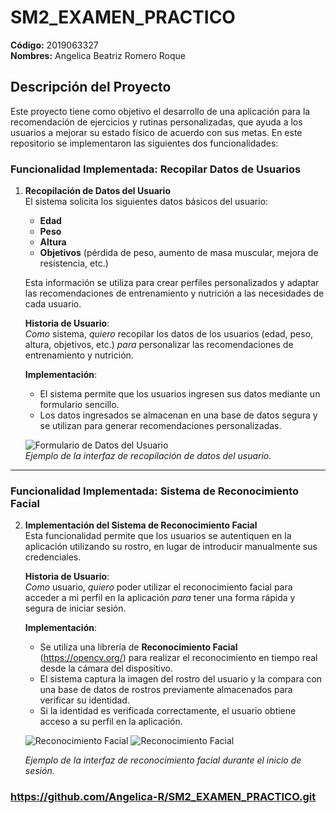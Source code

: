# SM2_EXAMEN_PRACTICO

**Código:** 2019063327  
**Nombres:** Angelica Beatriz Romero Roque

## Descripción del Proyecto
Este proyecto tiene como objetivo el desarrollo de una aplicación para la recomendación de ejercicios y rutinas personalizadas, que ayuda a los usuarios a mejorar su estado físico de acuerdo con sus metas. En este repositorio se implementaron las siguientes dos funcionalidades:

### Funcionalidad Implementada: Recopilar Datos de Usuarios

1. **Recopilación de Datos del Usuario**  
   El sistema solicita los siguientes datos básicos del usuario:
   - **Edad**
   - **Peso**
   - **Altura**
   - **Objetivos** (pérdida de peso, aumento de masa muscular, mejora de resistencia, etc.)

   Esta información se utiliza para crear perfiles personalizados y adaptar las recomendaciones de entrenamiento y nutrición a las necesidades de cada usuario.

   **Historia de Usuario**:  
   *Como* sistema, *quiero* recopilar los datos de los usuarios (edad, peso, altura, objetivos, etc.) *para* personalizar las recomendaciones de entrenamiento y nutrición.

   **Implementación**:
   - El sistema permite que los usuarios ingresen sus datos mediante un formulario sencillo.
   - Los datos ingresados se almacenan en una base de datos segura y se utilizan para generar recomendaciones personalizadas.

   ![Formulario de Datos del Usuario](/SM2_EXAMEN_PRACTICO/img/captura01.jpg)  
   *Ejemplo de la interfaz de recopilación de datos del usuario.*

---

### Funcionalidad Implementada: Sistema de Reconocimiento Facial

2. **Implementación del Sistema de Reconocimiento Facial**  
   Esta funcionalidad permite que los usuarios se autentiquen en la aplicación utilizando su rostro, en lugar de introducir manualmente sus credenciales.

   **Historia de Usuario**:  
   *Como* usuario, *quiero* poder utilizar el reconocimiento facial para acceder a mi perfil en la aplicación *para* tener una forma rápida y segura de iniciar sesión.

   **Implementación**:
   - Se utiliza una librería de **Reconocimiento Facial** (https://opencv.org/) para realizar el reconocimiento en tiempo real desde la cámara del dispositivo.
   - El sistema captura la imagen del rostro del usuario y la compara con una base de datos de rostros previamente almacenados para verificar su identidad.
   - Si la identidad es verificada correctamente, el usuario obtiene acceso a su perfil en la aplicación.

   ![Reconocimiento Facial](/SM2_EXAMEN_PRACTICO/img/captura2.png) 
    ![Reconocimiento Facial](/SM2_EXAMEN_PRACTICO/img/captura3.png) 

   *Ejemplo de la interfaz de reconocimiento facial durante el inicio de sesión.*

### https://github.com/Angelica-R/SM2_EXAMEN_PRACTICO.git
